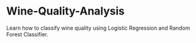 # Wine-Quality-Analysis
Learn how to classify wine quality using Logistic Regression and Random Forest Classifier.
